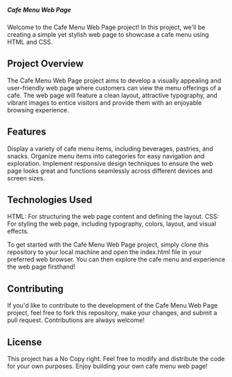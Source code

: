 ##### Cafe Menu Web Page
Welcome to the Cafe Menu Web Page project! In this project, we'll be creating a simple yet stylish web page to showcase a cafe menu using HTML and CSS.

## Project Overview
The Cafe Menu Web Page project aims to develop a visually appealing and user-friendly web page where customers can view the menu offerings of a cafe. The web page will feature a clean layout, attractive typography, and vibrant images to entice visitors and provide them with an enjoyable browsing experience.

## Features
Display a variety of cafe menu items, including beverages, pastries, and snacks.
Organize menu items into categories for easy navigation and exploration.
Implement responsive design techniques to ensure the web page looks great and functions seamlessly across different devices and screen sizes.

## Technologies Used
HTML: For structuring the web page content and defining the layout.
CSS: For styling the web page, including typography, colors, layout, and visual effects.

To get started with the Cafe Menu Web Page project, simply clone this repository to your local machine and open the index.html file in your preferred web browser. You can then explore the cafe menu and experience the web page firsthand!

## Contributing
If you'd like to contribute to the development of the Cafe Menu Web Page project, feel free to fork this repository, make your changes, and submit a pull request. Contributions are always welcome!

## License
This project has a No Copy right. Feel free to modify and distribute the code for your own purposes. Enjoy building your own cafe menu web page!
